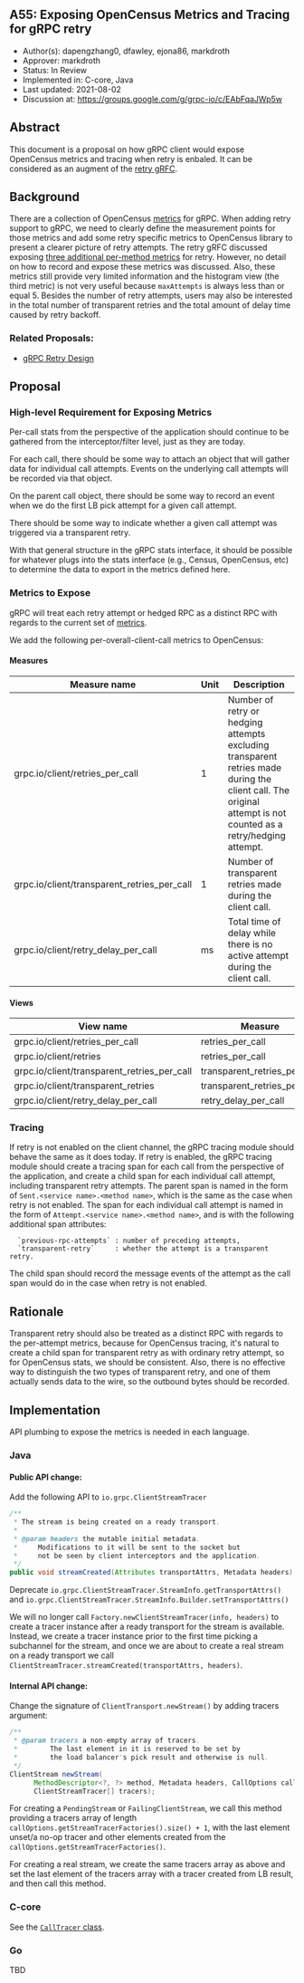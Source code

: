 A55: Exposing OpenCensus Metrics and Tracing for gRPC retry
----
* Author(s): dapengzhang0, dfawley, ejona86, markdroth
* Approver: markdroth
* Status: In Review
* Implemented in: C-core, Java
* Last updated: 2021-08-02
* Discussion at: https://groups.google.com/g/grpc-io/c/EAbFqaJWp5w

## Abstract

This document is a proposal on how gRPC client would expose OpenCensus metrics and tracing when retry is enbaled. It can be considered as an augment of the [retry gRFC](https://github.com/grpc/proposal/blob/master/A6-client-retries.md).

## Background

There are a collection of OpenCensus [metrics](https://github.com/census-instrumentation/opencensus-specs/blob/master/stats/gRPC.md#measures) for gRPC. When adding retry support to gRPC, we need to clearly define the measurement points for those metrics and add some retry specific metrics to OpenCensus library to present a clearer picture of retry attempts. The retry gRFC discussed exposing [three additional per-method metrics]((https://github.com/grpc/proposal/blob/master/A6-client-retries.md#retry-and-hedging-statistics)) for retry. However, no detail on how to record and expose these metrics was discussed. Also, these metrics still provide very limited information and the histogram view (the third metric) is not very useful because `maxAttempts` is always less than or equal 5. Besides the number of retry attempts, users may also be interested in the total number of transparent retries and the total amount of delay time caused by retry backoff.

### Related Proposals: 
* [gRPC Retry Design](https://github.com/grpc/proposal/blob/master/A6-client-retries.md)

## Proposal

### High-level Requirement for Exposing Metrics

Per-call stats from the perspective of the application should continue to be gathered from the interceptor/filter level, just as they are today.

For each call, there should be some way to attach an object that will gather data for individual call attempts.  Events on the underlying call attempts will be recorded via that object.

On the parent call object, there should be some way to record an event when we do the first LB pick attempt for a given call attempt.

There should be some way to indicate whether a given call attempt was triggered via a transparent retry.

With that general structure in the gRPC stats interface, it should be possible for whatever plugs into the stats interface (e.g., Census, OpenCensus, etc) to determine the data to export in the metrics defined here.


### Metrics to Expose

gRPC will treat each retry attempt or hedged RPC as a distinct RPC with regards to the current set of [metrics]((https://github.com/census-instrumentation/opencensus-specs/blob/master/stats/gRPC.md#measures)).

We add the following per-overall-client-call metrics to OpenCensus:

#### Measures

| Measure name                                   | Unit | Description                                                                                                                                                    |
| ---------------------------------------------- | ---- | -------------------------------------------------------------------------------------------------------------------------------------------------------------- |
| grpc.io/client/retries\_per\_call              | 1    | Number of retry or hedging attempts excluding transparent retries made during the client call. The original attempt is not counted as a retry/hedging attempt. |
| grpc.io/client/transparent\_retries\_per\_call | 1    | Number of transparent retries made during the client call.                                                                                                     |
| grpc.io/client/retry\_delay\_per\_call         | ms   | Total time of delay while there is no active attempt during the client call.           

#### Views

| View name                                      | Measure                         | Aggregation  | tags                 |
| ---------------------------------------------- | ------------------------------- | ------------ | -------------------- |
| grpc.io/client/retries\_per\_call              | retries\_per\_call              | distribution | grpc\_client\_method |
| grpc.io/client/retries                         | retries\_per\_call              | sum          | grpc\_client\_method |
| grpc.io/client/transparent\_retries\_per\_call | transparent\_retries\_per\_call | distribution | grpc\_client\_method |
| grpc.io/client/transparent\_retries            | transparent\_retries\_per\_call | sum          | grpc\_client\_method |
| grpc.io/client/retry\_delay\_per\_call         | retry\_delay\_per\_call         | distribution | grpc\_client\_method |


### Tracing

If retry is not enabled on the client channel, the gRPC tracing module should behave the same as it does today. If retry is enabled, the gRPC tracing module should create a tracing span for each call from the perspective of the application, and create a child span for each individual call attempt, including transparent retry attempts. The parent span is named in the form of `Sent.<service name>.<method name>`, which is the same as the case when retry is not enabled. The span for each individual call attempt is named in the form of `Attempt.<service name>.<method name>`, and is with the following additional span attributes:

      `previous-rpc-attempts` : number of preceding attempts,
      `transparent-retry`     : whether the attempt is a transparent retry.

The child span should record the message events of the attempt as the call span would do in the case when retry is not enabled.

## Rationale

Transparent retry should also be treated as a distinct RPC with regards to the per-attempt metrics, because for OpenCensus tracing, it's natural to create a child span for transparent retry as with ordinary retry attempt, so for OpenCensus stats, we should be consistent. Also, there is no effective way to distinguish the two types of transparent retry, and one of them actually sends data to the wire, so the outbound bytes should be recorded.

## Implementation

API plumbing to expose the metrics is needed in each language.

### Java

#### Public API change:

Add the following API to `io.grpc.ClientStreamTracer`

```java
/**
 * The stream is being created on a ready transport.
 *
 * @param headers the mutable initial metadata.
 *     Modifications to it will be sent to the socket but
 *     not be seen by client interceptors and the application.
 */ 
public void streamCreated(Attributes transportAttrs, Metadata headers)
```

Deprecate `io.grpc.ClientStreamTracer.StreamInfo.getTransportAttrs()` and `io.grpc.ClientStreamTracer.StreamInfo.Builder.setTransportAttrs()`

We will no longer call `Factory.newClientStreamTracer(info, headers)` to create a tracer instance after a ready transport for the stream is available. Instead, we create a tracer instance prior to the first time picking a subchannel for the stream, and once we are about to create a real stream on a ready transport we call `ClientStreamTracer.streamCreated(transportAttrs, headers)`.

#### Internal API change:

Change the signature of `ClientTransport.newStream()` by adding tracers argument:

```java
/**
 * @param tracers a non-empty array of tracers. 
 *        The last element in it is reserved to be set by
 *        the load balancer's pick result and otherwise is null.
 */
ClientStream newStream(
      MethodDescriptor<?, ?> method, Metadata headers, CallOptions callOptions,
      ClientStreamTracer[] tracers);
```

For creating a `PendingStream` or `FailingClientStream`, we call this method providing a tracers array of length
`callOptions.getStreamTracerFactories().size() + 1`, with the last element unset/a no-op tracer and other elements created from the `callOptions.getStreamTracerFactories()`. 

For creating a real stream, we create the same tracers array as above and set the last element of the tracers array with a tracer created from LB result, and then call this method.


### C-core

See the [`CallTracer` class](https://github.com/grpc/grpc/blob/master/src/core/lib/channel/call_tracer.h).

### Go

TBD
